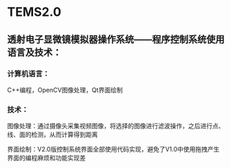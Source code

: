 # TEMS2.0
<h2>透射电子显微镜模拟器操作系统——程序控制系统使用语言及技术：</h2>
<h3>计算机语言：</h3>
<p>C++编程，OpenCV图像处理，Qt界面绘制</p>
<h3>技术：</h3>
<p>图像处理：通过摄像头采集视频图像，将选择的图像进行滤波操作，之后进行点、线、面的检测，从而计算得到距离</p>
<p>界面绘制：V2.0版控制系统界面全部使用代码实现，避免了V1.0中使用拖拽产生界面的编程麻烦和功能实现差</p>
